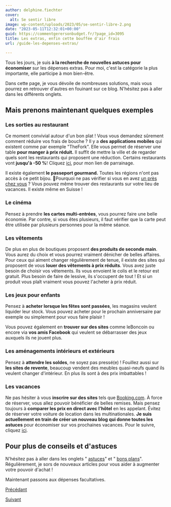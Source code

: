 ```yaml
---
author: delphine.fiechter
cover:
  alt: Se sentir libre
image: wp-content/uploads/2023/05/se-sentir-libre-2.png
date: "2023-05-11T12:32:01+00:00"
guid: https://commentgerersonbudget.fr/?page_id=3095
title: Les extras, enfin cette bouffée d'air frais
url: /guide-les-depenses-extras/

---
```

Tous les jours, je suis **à la recherche de nouvelles astuces pour économiser** sur les dépenses extras. Pour moi, c'est la catégorie la plus importante, elle participe à mon bien-être.

Dans cette page, je vous dévoile de nombreuses solutions, mais vous pourrez en retrouver d'autres en fouinant sur ce blog. N'hésitez pas à aller dans les différents onglets.

## Mais prenons maintenant quelques exemples

### Les sorties au restaurant

Ce moment convivial autour d'un bon plat ! Vous vous demandez sûrement comment réduire vos frais de bouche ? Il y a **des applications mobiles** qui existent comme par exemple "TheFork". Elle vous permet de réserver une table **pour manger à prix réduit.** Il suffit de mettre la ville et de regarder quels sont les restaurants qui proposent une réduction. Certains restaurants vont **jusqu'à -50 %**! Cliquez [ici](https://www.thefork.fr/sponsorship/7B24F11F), pour mon lien de parrainage.

Il existe également **le passeport gourmand.** Toutes les régions n'ont pas accès à ce petit bijou. 💍Pourquoi ne pas vérifier si vous en avez [un près chez vous](https://passeport-gourmand.com/trouver-edition/ "un chez vous") ? Vous pouvez même trouver des restaurants sur votre lieu de vacances. Il existe même en Suisse !

### Le cinéma

Pensez à prendre **les cartes multi-entrées**, vous pourrez faire une belle économie. Par contre, si vous êtes plusieurs, il faut vérifier que la carte peut être utilisée par plusieurs personnes pour la même séance.

### Les vêtements

De plus en plus de boutiques proposent **des produits de seconde main**. Vous aurez du choix et vous pourrez vraiment dénicher de belles affaires. Pour ceux qui aiment changer régulièrement de tenue, il existe des sites qui proposent de vous **louer des vêtements à prix réduits**. Vous avez juste besoin de choisir vos vêtements. Ils vous envoient le colis et le retour est gratuit. Plus besoin de faire de lessive, ils s'occupent de tout ! Et si un produit vous plaît vraiment vous pouvez l'acheter à prix réduit.

### Les jeux pour enfants

Pensez à **acheter lorsque les fêtes sont passées**, les magasins veulent liquider leur stock. Vous pouvez acheter pour le prochain anniversaire par exemple ou simplement pour vous faire plaisir !

Vous pouvez également en **trouver sur des sites** comme leBoncoin ou encore via **vos amis Facebook** qui veulent se débarrasser des jeux auxquels ils ne jouent plus.

### Les aménagements intérieurs et extérieurs

Pensez à **attendre les soldes**, ne soyez pas pressé(e) ! Fouillez aussi sur **les sites de revente**, beaucoup vendent des meubles quasi-neufs quand ils veulent changer d'intérieur. En plus ils sont à des prix imbattables !

### Les vacances

Ne pas hésiter à vous **inscrire sur des sites** tels que [Booking.com](http://booking.com ""). À force de réserver, vous allez pouvoir bénéficier de belles remises. Mais pensez toujours à **comparer les prix en direct avec l'hôtel** en les appelant. Évitez de réserver votre voiture de location dans les multinationales. **Je suis actuellement en train de créer un nouveau blog qui donne toutes les astuces** pour économiser sur vos prochaines vacances. Pour le suivre, cliquez [ici](https://organiser-son-voyage.com/ "").

## Pour plus de conseils et d'astuces

N'hésitez pas à aller dans les onglets " [astuces](https://commentgerersonbudget.fr/sujet/astuces/ "astuces")" et " [bons plans](https://commentgerersonbudget.fr/sujet/bons-plans/ "bons plans")". Régulièrement, je sors de nouveaux articles pour vous aider à augmenter votre pouvoir d'achat !

Maintenant passons aux dépenses facultatives.

[Précédant](https://commentgerersonbudget.fr/guide-4-revoir-vos-depenses "revoir vos dépenses")

[Suivant](https://commentgerersonbudget.fr/guide-les-depenses-facultatives/ "")
